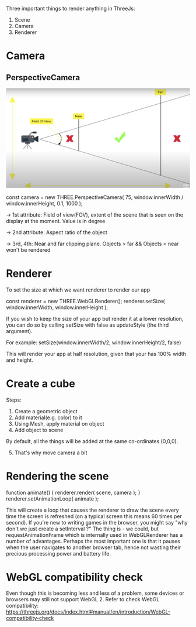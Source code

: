 Three important things to render anything in ThreeJs:
1. Scene
2. Camera
3. Renderer

# Camera

## PerspectiveCamera

![plot](./public/perspectiveCamera.png)

const camera = new THREE.PerspectiveCamera( 75, window.innerWidth / window.innerHeight, 0.1, 1000 );

-> 1st attribute: Field of view(FOV), extent of the scene that is seen on the display at the moment. Value is in degree

-> 2nd attribute: Aspect ratio of the object

-> 3rd, 4th: Near and far clipping plane. Objects > far && Objects < near won't be rendered

# Renderer

To set the size at which we want renderer to render our app

const renderer = new THREE.WebGLRenderer();
renderer.setSize( window.innerWidth, window.innerHeight );

If you wish to keep the size of your app but render it at a lower resolution, you can do so by calling setSize with false as updateStyle (the third argument).

For example:
setSize(window.innerWidth/2, window.innerHeight/2, false)

This will render your app at half resolution, given that your <canvas> has 100% width and height.

# Create a cube

Steps:
1. Create a geometric object
2. Add material(e.g. color) to it
3. Using Mesh, apply material on object
4. Add object to scene

By default, all the things will be added at the same co-ordinates (0,0,0).

5. That's why move camera a bit

# Rendering the scene

function animate() {
	renderer.render( scene, camera );
}
renderer.setAnimationLoop( animate );

This will create a loop that causes the renderer to draw the scene every time the screen is refreshed (on a typical screen this means 60 times per second). If you're new to writing games in the browser, you might say "why don't we just create a setInterval ?" The thing is - we could, but requestAnimationFrame which is internally used in WebGLRenderer has a number of advantages. Perhaps the most important one is that it pauses when the user navigates to another browser tab, hence not wasting their precious processing power and battery life.

# WebGL compatibility check
Even though this is becoming less and less of a problem, some devices or browsers may still not support WebGL 2.
Refer to check WebGL compatibility: https://threejs.org/docs/index.html#manual/en/introduction/WebGL-compatibility-check